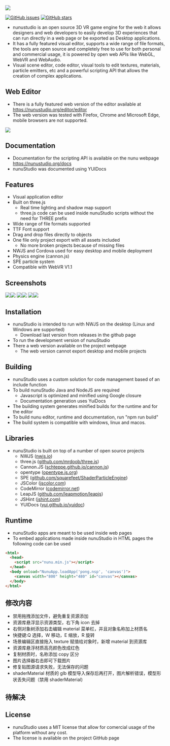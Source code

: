 <img src="https://raw.githubusercontent.com/tentone/nunuStudio/master/docs/img/github/logo.png">

[![GitHub issues](https://img.shields.io/github/issues/tentone/nunuStudio.svg)](https://github.com/tentone/nunuStudio/issues) [![GitHub stars](https://img.shields.io/github/stars/tentone/nunuStudio.svg)](https://github.com/tentone/nunuStudio/stargazers)

- nunustudio is an open source 3D VR game engine for the web it allows designers and web developers to easily develop 3D experiences that can run directly in a web page or be exported as Desktop applications.
- It has a fully featured visual editor, supports a wide range of file formats, the tools are open source and completely free to use for both personal and commercial usage, it is powered by open web APIs like WebGL, WebVR and WebAudio.
- Visual scene editor, code editor, visual tools to edit textures, materials, particle emitters, etc and a powerful scripting API that allows the creation of complex applications.

## Web Editor

- There is a fully featured web version of the editor available at https://nunustudio.org/editor/editor
- The web version was tested with Firefox, Chrome and Microsoft Edge, mobile browsers are not supported.

<img src="https://raw.githubusercontent.com/tentone/nunuStudio/master/docs/img/github/web.png">

## Documentation

- Documentation for the scripting API is available on the nunu webpage https://nunustudio.org/docs
- nunuStudio was documented using YUIDocs

## Features

- Visual application editor
- Built on three.js
  - Real time lighting and shadow map support
  - three.js code can be used inside nunuStudio scripts without the need for THREE prefix
- Wide range of file formats supported
- TTF Font support
- Drag and drop files directly to objects
- One file only project export with all assets included
  - No more broken projects because of missing files
- NWJS and Cordova used for easy desktop and mobile deployment
- Physics engine (cannon.js)
- SPE particle system
- Compatible with WebVR V1.1

## Screenshots

<img src="https://raw.githubusercontent.com/tentone/nunuStudio/master/docs/img/github/2.png"><img src="https://raw.githubusercontent.com/tentone/nunuStudio/master/docs/img/github/3.png">
<img src="https://raw.githubusercontent.com/tentone/nunuStudio/master/docs/img/github/4.png"><img src="https://raw.githubusercontent.com/tentone/nunuStudio/master/docs/img/github/1.png">
<img src="https://raw.githubusercontent.com/tentone/nunuStudio/master/docs/img/github/5.png"><img src="https://raw.githubusercontent.com/tentone/nunuStudio/master/docs/img/github/6.png">

## Installation

- nunuStudio is intended to run with NWJS on the desktop (Linux and Windows are supported)
  - Download last version from releases in the github page
- To run the development version of nunuStudio
- There a web version available on the project webpage
  - The web version cannot export desktop and mobile projects

## Building

- nunuStudio uses a custom solution for code management based of an include function
- To build nunuStudio Java and NodeJS are required
  - Javascript is optimized and minified using Google closure
  - Documentation generation uses YuiDocs
- The building system generates minified builds for the runtime and for the editor
- To build nunu editor, runtime and documentation, run "npm run build"
- The build system is compatible with windows, linux and macos.

## Libraries

- nunuStudio is built on top of a number of open source projects
  - NWJS ([nwjs.io](https://nwjs.io))
  - three.js ([github.com/mrdoob/three.js](https://github.com/mrdoob/three.js))
  - Cannon.JS ([schteppe.github.io/cannon.js](https://schteppe.github.io/cannon.js))
  - opentype ([opentype.js.org](https://opentype.js.org))
  - SPE ([github.com/squarefeet/ShaderParticleEngine](https://github.com/squarefeet/ShaderParticleEngine))
  - JSColor ([jscolor.com](http://jscolor.com))
  - CodeMirror ([codemirror.net](https://codemirror.net))
  - LeapJS ([github.com/leapmotion/leapjs](https://github.com/leapmotion/leapjs))
  - JSHint ([jshint.com](https://jshint.com))
  - YUIDocs ([yui.github.io/yuidoc](https://yui.github.io/yuidoc))

## Runtime

- nunuStudio apps are meant to be used inside web pages
- To embed applications made inside nunuStudio in HTML pages the following code can be used

```html
<html>
  <head>
    <script src="nunu.min.js"></script>
  </head>
  <body onload="NunuApp.loadApp('pong.nsp', 'canvas')">
    <canvas width="800" height="480" id="canvas"></canvas>
  </body>
</html>
```

## 修改内容

- 禁用拖拽添加文件，避免重复资源添加
- 资源库悬浮显示资源类型，右下角 icon 去掉
- 右侧对象树添加右击编辑 material 菜单栏，并且对象名称加上材质名
- 快捷键:Q 选择，W 移动，E 缩放，R 旋转
- 场景编辑区直接拖入 texture 赋值给对象时，新增 material 到资源库
- 资源库悬浮材质高亮颜色改成红色
- 复制材质时，名称添加 copy 区分
- 图片选择器右击即可下载图片
- 修复贴图源请求失败，无法保存的问题
- shaderMaterial 材质的 glb 模型导入保存后再打开，图片解析错误，模型形状丢失问题（禁用 shaderMaterial)

## 待解决

## License

- nunuStudio uses a MIT license that allow for comercial usage of the platform without any cost.
- The license is available on the project GitHub page
